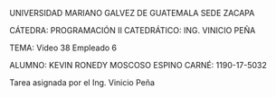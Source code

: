 UNIVERSIDAD MARIANO GALVEZ DE GUATEMALA SEDE ZACAPA

CÁTEDRA: PROGRAMACIÓN II CATEDRÁTICO: ING. VINICIO PEÑA

TEMA: Video 38 Empleado 6


ALUMNO: KEVIN RONEDY MOSCOSO ESPINO CARNÉ: 1190-17-5032

Tarea asignada por el Ing. Vinicio Peña
